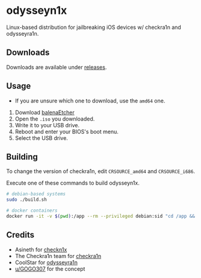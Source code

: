 # odysseyn1x

Linux-based distribution for jailbreaking iOS devices w/ checkra1n and odysseyra1n.

## Downloads

Downloads are available under [releases](https://github.com/raspberryenvoie/odysseyn1x/releases).

## Usage

* If you are unsure which one to download, use the ``amd64`` one.
1. Download [balenaEtcher](https://www.balena.io/etcher/)
2. Open the ``.iso`` you downloaded.
3. Write it to your USB drive.
4. Reboot and enter your BIOS's boot menu.
5. Select the USB drive.

## Building

To change the version of checkra1n, edit ``CRSOURCE_amd64`` and ``CRSOURCE_i686``.

Execute one of these commands to build odysseyn1x.
```sh
# debian-based systems
sudo ./build.sh

# docker containers
docker run -it -v $(pwd):/app --rm --privileged debian:sid "cd /app && /app/build.sh"
```
## Credits
- Asineth for [checkn1x](https://github.com/asineth/checkn1x)
- The Checkra1n team for [checkra1n](https://checkra.in)
- CoolStar for [odysseyra1n](https://github.com/coolstar/Odyssey-bootstrap)
- [u/GOGO307](https://www.reddit.com/user/GOGO307/) for the concept
